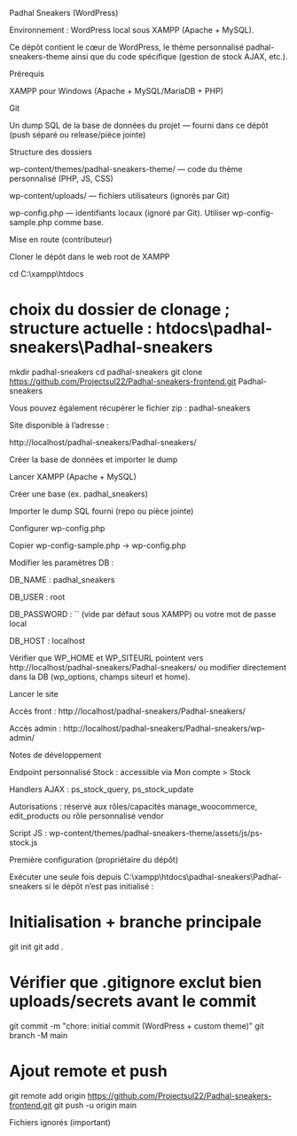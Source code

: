 Padhal Sneakers (WordPress)

Environnement : WordPress local sous XAMPP (Apache + MySQL).

Ce dépôt contient le cœur de WordPress, le thème personnalisé padhal-sneakers-theme ainsi que du code spécifique (gestion de stock AJAX, etc.).

Prérequis

XAMPP pour Windows (Apache + MySQL/MariaDB + PHP)

Git

Un dump SQL de la base de données du projet — fourni dans ce dépôt (push séparé ou release/pièce jointe)

Structure des dossiers

wp-content/themes/padhal-sneakers-theme/ — code du thème personnalisé (PHP, JS, CSS)

wp-content/uploads/ — fichiers utilisateurs (ignorés par Git)

wp-config.php — identifiants locaux (ignoré par Git). Utiliser wp-config-sample.php comme base.

Mise en route (contributeur)

Cloner le dépôt dans le web root de XAMPP

cd C:\xampp\htdocs
# choix du dossier de clonage ; structure actuelle : htdocs\padhal-sneakers\Padhal-sneakers
mkdir padhal-sneakers
cd padhal-sneakers
git clone https://github.com/Projectsul22/Padhal-sneakers-frontend.git Padhal-sneakers

Vous pouvez également récupérer le fichier zip : padhal-sneakers

Site disponible à l’adresse :

http://localhost/padhal-sneakers/Padhal-sneakers/


Créer la base de données et importer le dump

Lancer XAMPP (Apache + MySQL)

Créer une base (ex. padhal_sneakers)

Importer le dump SQL fourni (repo ou pièce jointe)

Configurer wp-config.php

Copier wp-config-sample.php → wp-config.php

Modifier les paramètres DB :

DB_NAME : padhal_sneakers

DB_USER : root

DB_PASSWORD : `` (vide par défaut sous XAMPP) ou votre mot de passe local

DB_HOST : localhost

Vérifier que WP_HOME et WP_SITEURL pointent vers http://localhost/padhal-sneakers/Padhal-sneakers/ ou modifier directement dans la DB (wp_options, champs siteurl et home).

Lancer le site

Accès front : http://localhost/padhal-sneakers/Padhal-sneakers/

Accès admin : http://localhost/padhal-sneakers/Padhal-sneakers/wp-admin/

Notes de développement

Endpoint personnalisé Stock : accessible via Mon compte > Stock

Handlers AJAX : ps_stock_query, ps_stock_update

Autorisations : réservé aux rôles/capacités manage_woocommerce, edit_products ou rôle personnalisé vendor

Script JS : wp-content/themes/padhal-sneakers-theme/assets/js/ps-stock.js

Première configuration (propriétaire du dépôt)

Exécuter une seule fois depuis C:\xampp\htdocs\padhal-sneakers\Padhal-sneakers si le dépôt n’est pas initialisé :

# Initialisation + branche principale
git init
git add .
# Vérifier que .gitignore exclut bien uploads/secrets avant le commit
git commit -m "chore: initial commit (WordPress + custom theme)"
git branch -M main

# Ajout remote et push
git remote add origin https://github.com/Projectsul22/Padhal-sneakers-frontend.git
git push -u origin main

Fichiers ignorés (important)
